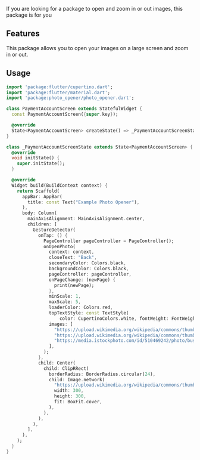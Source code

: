 <!--
This README describes the package. If you publish this package to pub.dev,
this README's contents appear on the landing page for your package.

For information about how to write a good package README, see the guide for
[writing package pages](https://dart.dev/tools/pub/writing-package-pages).

For general information about developing packages, see the Dart guide for
[creating packages](https://dart.dev/guides/libraries/create-packages)
and the Flutter guide for
[developing packages and plugins](https://flutter.dev/to/develop-packages).
-->


If you are looking for a package to open and zoom in or out images, this package is for you

## Features

This package allows you to open your images on a large screen and zoom in or out.


## Usage

```dart
import 'package:flutter/cupertino.dart';
import 'package:flutter/material.dart';
import 'package:photo_opener/photo_opener.dart';

class PaymentAccountScreen extends StatefulWidget {
  const PaymentAccountScreen({super.key});

  @override
  State<PaymentAccountScreen> createState() => _PaymentAccountScreenState();
}

class _PaymentAccountScreenState extends State<PaymentAccountScreen> {
  @override
  void initState() {
    super.initState();
  }

  @override
  Widget build(BuildContext context) {
    return Scaffold(
      appBar: AppBar(
        title: const Text("Example Photo Opener"),
      ),
      body: Column(
        mainAxisAlignment: MainAxisAlignment.center,
        children: [
          GestureDetector(
            onTap: () {
              PageController pageController = PageController();
              onOpenPhoto(
                context: context,
                closeText: "Back",
                secondaryColor: Colors.black,
                backgroundColor: Colors.black,
                pageController: pageController,
                onPageChange: (newPage) {
                  print(newPage);
                },
                minScale: 1,
                maxScale: 5,
                loaderColor: Colors.red,
                topTextStyle: const TextStyle(
                    color: CupertinoColors.white, fontWeight: FontWeight.w600),
                images: [
                  "https://upload.wikimedia.org/wikipedia/commons/thumb/d/d5/Big_Ben_2007-1.jpg/1200px-Big_Ben_2007-1.jpg",
                  "https://upload.wikimedia.org/wikipedia/commons/thumb/d/d5/Big_Ben_2007-1.jpg/1200px-Big_Ben_2007-1.jpg",
                  "https://media.istockphoto.com/id/510469242/photo/business-towers.jpg?b=1&s=612x612&w=0&k=20&c=4rJMUURzWnASVu2HTg6C25_jz0ktq3NzAcq5NKuIExE="
                ],
              );
            },
            child: Center(
              child: ClipRRect(
                borderRadius: BorderRadius.circular(24),
                child: Image.network(
                  "https://upload.wikimedia.org/wikipedia/commons/thumb/d/d5/Big_Ben_2007-1.jpg/1200px-Big_Ben_2007-1.jpg",
                  width: 300,
                  height: 300,
                  fit: BoxFit.cover,
                ),
              ),
            ),
          ),
        ],
      ),
    );
  }
}

```
